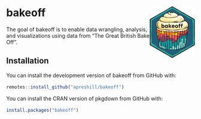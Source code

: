 
<!-- README.md is generated from README.Rmd. Please edit that file -->

# bakeoff <a href='https://bakeoff.netlify.app'><img src='man/figures/logo.png' align="right" height="138" /></a>

The goal of bakeoff is to enable data wrangling, analysis, and
visualizations using data from “The Great British Bake Off”.

## Installation

<div class="pkgdown-devel">

You can install the development version of bakeoff from GitHub with:

``` r
remotes::install_github("apreshill/bakeoff")
```

</div>

<div class="pkgdown-release">

You can install the CRAN version of pkgdown from GitHub with:

``` r
install.packages("bakeoff")
```

</div>
